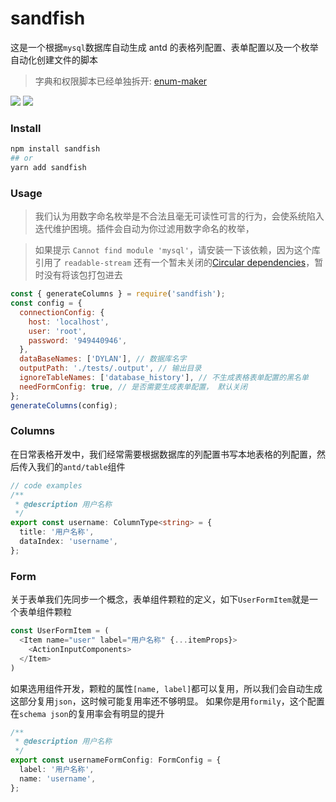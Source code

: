 # sandfish

这是一个根据`mysql`数据库自动生成 antd 的表格列配置、表单配置以及一个枚举自动化创建文件的脚本

> 字典和权限脚本已经单独拆开: [enum-maker](https://github.com/diveDylan/enum-maker)

<img src="https://img.shields.io/travis/com/diveDylan/sandfish?style=plastic"/>
<img src="https://img.shields.io/codecov/c/github/diveDylan/sandfish?style=plastic"/>

### Install

```bash
npm install sandfish
## or
yarn add sandfish

```

### Usage

> 我们认为用数字命名枚举是不合法且毫无可读性可言的行为，会使系统陷入迭代维护困境。插件会自动为你过滤用数字命名的枚举，

> 如果提示 `Cannot find module 'mysql'`，请安装一下该依赖，因为这个库引用了 `readable-stream` 还有一个暂未关闭的[Circular dependencies](https://github.com/nodejs/readable-stream/issues/348#)，暂时没有将该包打包进去

```js
const { generateColumns } = require('sandfish');
const config = {
  connectionConfig: {
    host: 'localhost',
    user: 'root',
    password: '949440946',
  },
  dataBaseNames: ['DYLAN'], // 数据库名字
  outputPath: './tests/.output', // 输出目录
  ignoreTableNames: ['database_history'], // 不生成表格表单配置的黑名单
  needFormConfig: true, // 是否需要生成表单配置， 默认关闭
};
generateColumns(config);
```

### Columns

在日常表格开发中，我们经常需要根据数据库的列配置书写本地表格的列配置，然后传入我们的`antd/table`组件

```ts
// code examples
/**
 * @description 用户名称
 */
export const username: ColumnType<string> = {
  title: '用户名称',
  dataIndex: 'username',
};
```

### Form

关于表单我们先同步一个概念，表单组件颗粒的定义，如下`UserFormItem`就是一个表单组件颗粒

```typescript
const UserFormItem = (
  <Item name="user" label="用户名称" {...itemProps}>
    <ActionInputComponents>
  </Item>
)

```

如果选用组件开发，颗粒的属性`[name, label]`都可以复用，所以我们会自动生成这部分复用`json`，这时候可能复用率还不够明显。
如果你是用`formily`，这个配置在`schema json`的复用率会有明显的提升

```typescript
/**
 * @description 用户名称
 */
export const usernameFormConfig: FormConfig = {
  label: '用户名称',
  name: 'username',
};
```
